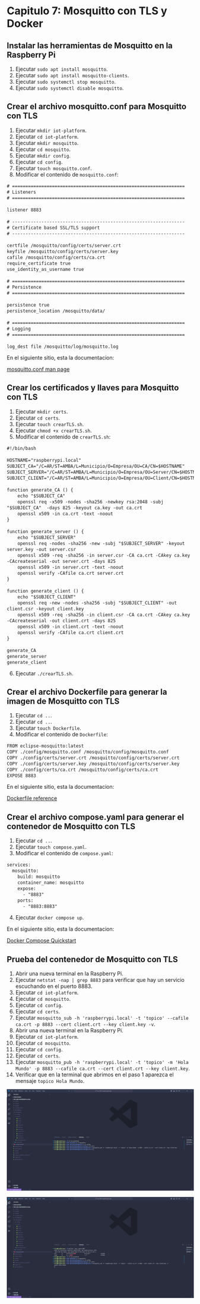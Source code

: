 # Capitulo 7: Mosquitto con TLS y Docker

## Instalar las herramientas de Mosquitto en la Raspberry Pi

1. Ejecutar `sudo apt install mosquitto`.
2. Ejecutar `sudo apt install mosquitto-clients`.
3. Ejecutar `sudo systemctl stop mosquitto`.
4. Ejecutar `sudo systemctl disable mosquitto`.

## Crear el archivo mosquitto.conf para Mosquitto con TLS

1. Ejecutar `mkdir iot-platform`.
2. Ejecutar `cd iot-platform`.
3. Ejecutar `mkdir mosquitto`.
4. Ejecutar `cd mosquitto`.
5. Ejecutar `mkdir config`.
6. Ejecutar `cd config`.
7. Ejecutar `touch mosquitto.conf`.
8. Modificar el contenido de `mosquitto.conf`:

```
# =================================================================
# Listeners
# =================================================================

listener 8883

# -----------------------------------------------------------------
# Certificate based SSL/TLS support
# -----------------------------------------------------------------

certfile /mosquitto/config/certs/server.crt
keyfile /mosquitto/config/certs/server.key
cafile /mosquitto/config/certs/ca.crt
require_certificate true
use_identity_as_username true

# =================================================================
# Persistence
# =================================================================

persistence true
persistence_location /mosquitto/data/

# =================================================================
# Logging
# =================================================================

log_dest file /mosquitto/log/mosquitto.log
```

En el siguiente sitio, esta la documentacion:

[mosquitto.conf man page](https://mosquitto.org/man/mosquitto-conf-5.html)

## Crear los certificados y llaves para Mosquitto con TLS

1. Ejecutar `mkdir certs`.
2. Ejecutar `cd certs`.
3. Ejecutar `touch crearTLS.sh`.
4. Ejecutar `chmod +x crearTLS.sh`.
5. Modificar el contenido de `crearTLS.sh`:

```
#!/bin/bash

HOSTNAME="raspberrypi.local"
SUBJECT_CA="/C=AR/ST=AMBA/L=Municipio/O=Empresa/OU=CA/CN=$HOSTNAME"
SUBJECT_SERVER="/C=AR/ST=AMBA/L=Municipio/O=Empresa/OU=Server/CN=$HOSTNAME"
SUBJECT_CLIENT="/C=AR/ST=AMBA/L=Municipio/O=Empresa/OU=Client/CN=$HOSTNAME"

function generate_CA () {
    echo "$SUBJECT_CA"
    openssl req -x509 -nodes -sha256 -newkey rsa:2048 -subj "$SUBJECT_CA"  -days 825 -keyout ca.key -out ca.crt
    openssl x509 -in ca.crt -text -noout
}

function generate_server () {
    echo "$SUBJECT_SERVER"
    openssl req -nodes -sha256 -new -subj "$SUBJECT_SERVER" -keyout server.key -out server.csr
    openssl x509 -req -sha256 -in server.csr -CA ca.crt -CAkey ca.key -CAcreateserial -out server.crt -days 825
    openssl x509 -in server.crt -text -noout
    openssl verify -CAfile ca.crt server.crt
}

function generate_client () {
    echo "$SUBJECT_CLIENT"
    openssl req -new -nodes -sha256 -subj "$SUBJECT_CLIENT" -out client.csr -keyout client.key
    openssl x509 -req -sha256 -in client.csr -CA ca.crt -CAkey ca.key -CAcreateserial -out client.crt -days 825
    openssl x509 -in client.crt -text -noout
    openssl verify -CAfile ca.crt client.crt
}

generate_CA
generate_server
generate_client
```

6. Ejecutar `./crearTLS.sh`.

## Crear el archivo Dockerfile para generar la imagen de Mosquitto con TLS

1. Ejecutar `cd ..`.
2. Ejecutar `cd ..`.
3. Ejecutar `touch Dockerfile`.
4. Modificar el contenido de `Dockerfile`:

```
FROM eclipse-mosquitto:latest
COPY ./config/mosquitto.conf /mosquitto/config/mosquitto.conf
COPY ./config/certs/server.crt /mosquitto/config/certs/server.crt
COPY ./config/certs/server.key /mosquitto/config/certs/server.key
COPY ./config/certs/ca.crt /mosquitto/config/certs/ca.crt
EXPOSE 8883
```

En el siguiente sitio, esta la documentacion:

[Dockerfile reference](https://docs.docker.com/reference/dockerfile/)

## Crear el archivo compose.yaml para generar el contenedor de Mosquitto con TLS

1. Ejecutar `cd ..`.
2. Ejecutar `touch compose.yaml`.
3. Modificar el contenido de `compose.yaml`:

```
services:
  mosquitto:
    build: mosquitto
    container_name: mosquitto
    expose:
      - "8883"
    ports:
      - "8883:8883"
```

4. Ejecutar `docker compose up`.

En el siguiente sitio, esta la documentacion:

[Docker Compose Quickstart](https://docs.docker.com/compose/gettingstarted/)

## Prueba del contenedor de Mosquitto con TLS

1. Abrir una nueva terminal en la Raspberry Pi.
2. Ejecutar `netstat -nap | grep 8883` para verificar que hay un servicio escuchando en el puerto 8883.
3. Ejecutar `cd iot-platform`.
4. Ejecutar `cd mosquitto`.
5. Ejecutar `cd config`.
6. Ejecutar `cd certs`.
7. Ejecutar `mosquitto_sub -h 'raspberrypi.local' -t 'topico' --cafile ca.crt -p 8883 --cert client.crt --key client.key -v`.
8. Abrir una nueva terminal en la Raspberry Pi.
9. Ejecutar `cd iot-platform`.
10. Ejecutar `cd mosquitto`.
11. Ejecutar `cd config`.
12. Ejecutar `cd certs`.
13. Ejecutar `mosquitto_pub -h 'raspberrypi.local' -t 'topico' -m 'Hola Mundo' -p 8883 --cafile ca.crt --cert client.crt --key client.key`.
14. Verificar que en la terminal que abrimos en el paso 1 aparezca el mensaje `topico Hola Mundo`.

![mosquitto_pub](mosquitto_pub.png)

![mosquitto_sub](mosquitto_sub.png)

